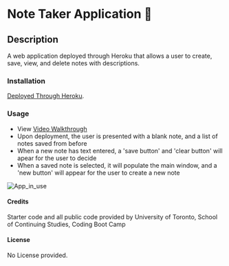 # Note Taker Application 📝

## Description
A web application deployed through Heroku that allows a user to create, save, view, and delete notes with descriptions.

### Installation
[Deployed Through Heroku](https://morgans-note-taker-application-dccd2592c6c3.herokuapp.com/).

### Usage
 - View [Video Walkthrough](https://drive.google.com/file/d/1wpvAyrTB0pWv5blhwyDr9M9WxGBpUsd3/view?usp=sharing)
 - Upon deployment, the user is presented with a blank note, and a list of notes saved from before
 - When a new note has text entered, a 'save button' and 'clear button' will apear for the user to decide
 - When a saved note is selected, it will populate the main window, and a 'new button' will appear for the user to create a new note

![App_in_use](./Images/App_in_use.gif)


#### Credits
Starter code and all public code provided by University of Toronto, School of Continuing Studies, Coding Boot Camp

#### License
No License provided.